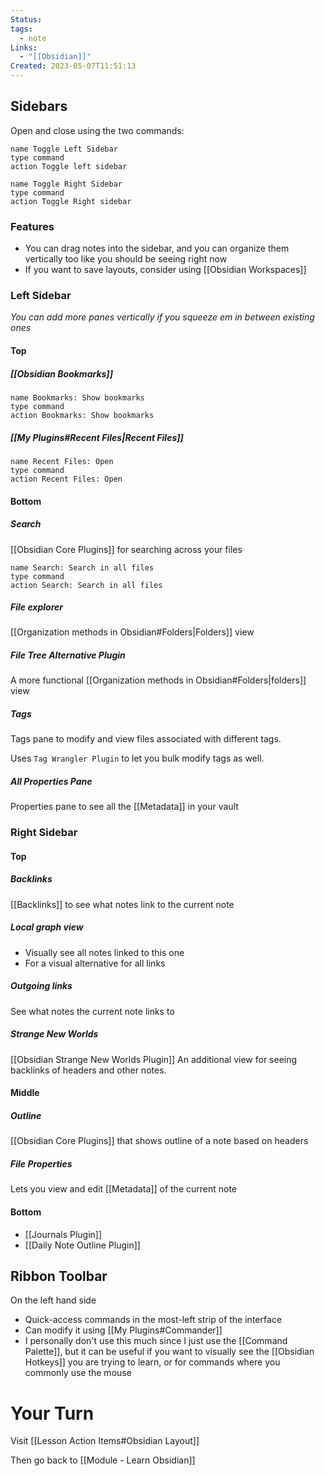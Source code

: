 ```yaml
---
Status: 
tags:
  - note
Links:
  - "[[Obsidian]]"
Created: 2023-05-07T11:51:13
---
```

## Sidebars
Open and close using the two commands:
```button
name Toggle Left Sidebar
type command
action Toggle left sidebar
```

```button
name Toggle Right Sidebar
type command
action Toggle Right sidebar
```

### Features
- You can drag notes into the sidebar, and you can organize them vertically too like you should be seeing right now
- If you want to save layouts, consider using [[Obsidian Workspaces]]
### Left Sidebar
*You can add more panes vertically if you squeeze em in between existing ones*

#### Top
##### [[Obsidian Bookmarks]]

```button
name Bookmarks: Show bookmarks
type command
action Bookmarks: Show bookmarks
```

##### [[My Plugins#Recent Files|Recent Files]]

```button
name Recent Files: Open
type command
action Recent Files: Open
```

#### Bottom
##### Search
[[Obsidian Core Plugins]] for searching across your files

```button
name Search: Search in all files
type command
action Search: Search in all files
```

##### File explorer 
[[Organization methods in Obsidian#Folders|Folders]] view

##### File Tree Alternative Plugin
A more functional [[Organization methods in Obsidian#Folders|folders]] view

##### Tags
Tags pane to modify and view files associated with different tags.

Uses `Tag Wrangler Plugin` to let you bulk modify tags as well.

##### All Properties Pane
Properties pane to see all the [[Metadata]] in your vault

### Right Sidebar
#### Top
##### Backlinks
[[Backlinks]] to see what notes link to the current note
##### Local graph view
- Visually see all notes linked to this one
- For a visual alternative for all links
##### Outgoing links
See what notes the current note links to

##### Strange New Worlds
[[Obsidian Strange New Worlds Plugin]]
An additional view for seeing backlinks of headers and other notes.

#### Middle
##### Outline
[[Obsidian Core Plugins]] that shows outline of a note based on headers

##### File Properties
Lets you view and edit [[Metadata]] of the current note

#### Bottom
- [[Journals Plugin]]
- [[Daily Note Outline Plugin]]

## Ribbon Toolbar
On the left hand side
- Quick-access commands in the most-left strip of the interface
- Can modify it using [[My Plugins#Commander]]
- I personally don't use this much since I just use the [[Command Palette]], but it can be useful if you want to visually see the [[Obsidian Hotkeys]] you are trying to learn, or for commands where you commonly use the mouse

# Your Turn
Visit [[Lesson Action Items#Obsidian Layout]]

Then go back to [[Module - Learn Obsidian]]